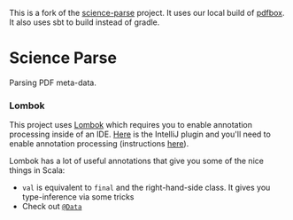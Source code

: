 This is a fork of the [science-parse](https://github.com/allenai/science-parse) project. It uses our local build of [pdfbox](http://utility.allenai.org:8081/nexus/content/repositories/thirdparty/org/apache/pdfbox-local/). It also uses sbt to build instead of gradle.

# Science Parse

Parsing PDF meta-data.

### Lombok

This project uses [Lombok](https://projectlombok.org) which requires you to enable annotation processing inside of an IDE.
[Here](https://plugins.jetbrains.com/plugin/6317) is the IntelliJ plugin and you'll need to enable annotation processing (instructions [here](https://www.jetbrains.com/idea/help/configuring-annotation-processing.html)).

Lombok has a lot of useful annotations that give you some of the nice things in Scala:

* `val` is equivalent to `final` and the right-hand-side class. It gives you type-inference via some tricks
* Check out [`@Data`](https://projectlombok.org/features/Data.html)

